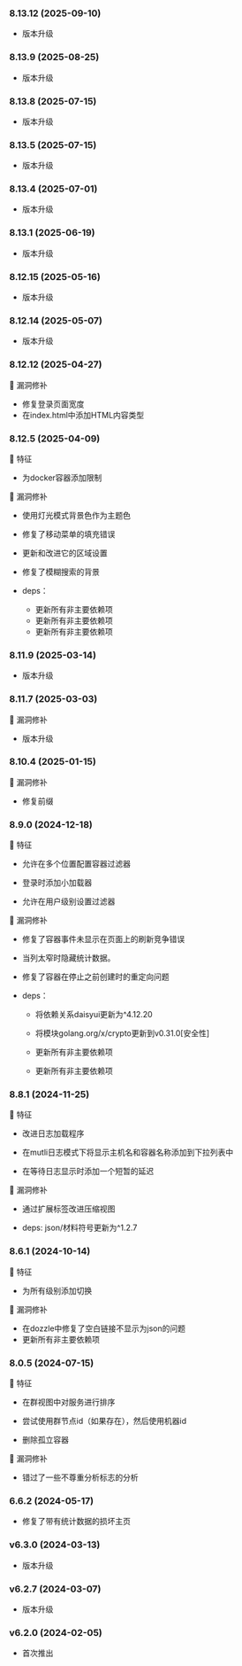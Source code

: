 ### 8.13.12 (2025-09-10)
- 版本升级
### 8.13.9 (2025-08-25)
- 版本升级
### 8.13.8 (2025-07-15)
- 版本升级
### 8.13.5 (2025-07-15)
- 版本升级
### 8.13.4 (2025-07-01)
- 版本升级
### 8.13.1 (2025-06-19)
- 版本升级
### 8.12.15 (2025-05-16)
- 版本升级
### 8.12.14 (2025-05-07)
- 版本升级
### 8.12.12 (2025-04-27)
🐞 漏洞修补
- 修复登录页面宽度
- 在index.html中添加HTML内容类型

### 8.12.5 (2025-04-09)

🚀 特征

- 为docker容器添加限制

🐞 漏洞修补

- 使用灯光模式背景色作为主题色

- 修复了移动菜单的填充错误

- 更新和改进它的区域设置

- 修复了模糊搜索的背景

- deps：
  - 更新所有非主要依赖项
  - 更新所有非主要依赖项
  - 更新所有非主要依赖项

### 8.11.9 (2025-03-14)

- 版本升级

### 8.11.7 (2025-03-03)

🐞 漏洞修补

- 版本升级

### 8.10.4 (2025-01-15)

🐞 漏洞修补

- 修复前缀

### 8.9.0 (2024-12-18)

🚀 特征

- 允许在多个位置配置容器过滤器

- 登录时添加小加载器

- 允许在用户级别设置过滤器

🐞 漏洞修补

- 修复了容器事件未显示在页面上的刷新竞争错误

- 当列太窄时隐藏统计数据。

- 修复了容器在停止之前创建时的重定向问题

- deps：

  - 将依赖关系daisyui更新为^4.12.20

  - 将模块golang.org/x/crypto更新到v0.31.0[安全性]

  - 更新所有非主要依赖项

  - 更新所有非主要依赖项

### 8.8.1 (2024-11-25)

🚀 特征

- 改进日志加载程序

- 在mutli日志模式下将显示主机名和容器名称添加到下拉列表中

- 在等待日志显示时添加一个短暂的延迟

🐞 漏洞修补

- 通过扩展标签改进压缩视图

- deps: json/材料符号更新为^1.2.7

### 8.6.1 (2024-10-14)

🚀 特征

- 为所有级别添加切换

🐞 漏洞修补

- 在dozzle中修复了空白链接不显示为json的问题
- 更新所有非主要依赖项

### 8.0.5 (2024-07-15)

🚀 特征

- 在群视图中对服务进行排序

- 尝试使用群节点id（如果存在），然后使用机器id

- 删除孤立容器

🐞 漏洞修补

- 错过了一些不尊重分析标志的分析

### 6.6.2 (2024-05-17)

- 修复了带有统计数据的损坏主页

### v6.3.0 (2024-03-13)

- 版本升级

### v6.2.7 (2024-03-07)

- 版本升级

### v6.2.0 (2024-02-05)

- 首次推出